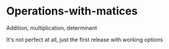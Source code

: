 # Operations-with-matices
Addition, multiplication, determinant 

It's not perfect at all, just the first release with working options
